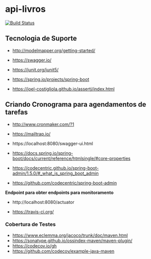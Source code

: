 # api-livros
[![Build Status](https://travis-ci.com/dowglasmaia/api-livros-tdd.svg?branch=master)](https://travis-ci.com/dowglasmaia/api-livros-tdd)

## Tecnologia de Suporte 
* http://modelmapper.org/getting-started/

* https://swagger.io/

* https://junit.org/junit5/

* https://spring.io/projects/spring-boot

* https://joel-costigliola.github.io/assertj/index.html

## Criando Cronograma para agendamentos de tarefas 
* http://www.cronmaker.com/?1

* https://mailtrap.io/

* https://localhost:8080/swagger-ui.html

* https://docs.spring.io/spring-boot/docs/current/reference/htmlsingle/#core-properties

* https://codecentric.github.io/spring-boot-admin/1.5.0/#_what_is_spring_boot_admin

* https://github.com/codecentric/spring-boot-admin

**Endpoint para obter endpoints para monitoramento**
* http://localhost:8080/actuator

* https://travis-ci.org/

### Cobertura de Testes
* https://www.eclemma.org/jacoco/trunk/doc/maven.html
* https://sonatype.github.io/ossindex-maven/maven-plugin/
* https://codecov.io/gh
* https://github.com/codecov/example-java-maven
